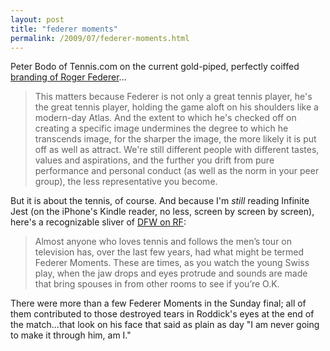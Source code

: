 ```yaml
---
layout: post
title: "federer moments"
permalink: /2009/07/federer-moments.html
---
```


Peter Bodo of Tennis.com on the current gold-piped, perfectly coiffed [branding of Roger Federer](http://tennisworld.typepad.com/tennisworld/2009/07/a-charmed-life.html)...

> This matters because Federer is not only a great tennis player, he's the great tennis player, holding the game aloft on his shoulders like a modern-day Atlas. And the extent to which he's checked off on creating a specific image undermines the degree to which he transcends image, for the sharper the image, the more likely it is put off as well as attract. We're still different people with different tastes, values and aspirations, and the further you drift from pure performance and personal conduct (as well as the norm in your peer group), the less representative you become.

But it is about the tennis, of course. And because I'm _still_ reading Infinite Jest (on the iPhone's Kindle reader, no less, screen by screen by screen), here's a recognizable sliver of [DFW on RF](http://www.nytimes.com/2006/08/20/sports/playmagazine/20federer.html?pagewanted=all):

> Almost anyone who loves tennis and follows the men’s tour on television has, over the last few years, had what might be termed Federer Moments. These are times, as you watch the young Swiss play, when the jaw drops and eyes protrude and sounds are made that bring spouses in from other rooms to see if you’re O.K.

There were more than a few Federer Moments in the Sunday final; all of them contributed to those destroyed tears in Roddick's eyes at the end of the match...that look on his face that said as plain as day "I am never going to make it through him, am I."